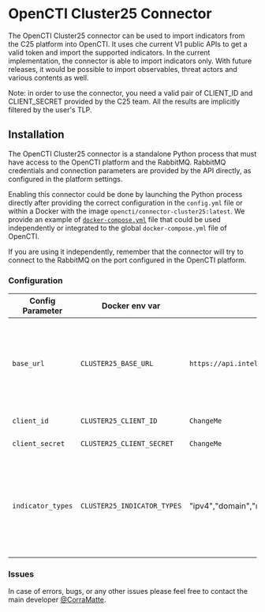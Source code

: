 # OpenCTI Cluster25 Connector

The OpenCTI Cluster25 connector can be used to import indicators from the C25 platform into OpenCTI.
It uses che current V1 public APIs to get a valid token and import the supported indicators.
In the current implementation, the connector is able to import indicators only.
With future releases, it would be possible to import observables, threat actors and various contents as well.

Note: in order to use the connector, you need a valid pair of CLIENT_ID and CLIENT_SECRET provided by the C25 team.
All the results are implicitly filtered by the user's TLP. 

## Installation

The OpenCTI Cluster25 connector is a standalone Python process that must have access
to the OpenCTI platform and the RabbitMQ. RabbitMQ credentials and connection parameters
are provided by the API directly, as configured in the platform settings.

Enabling this connector could be done by launching the Python process directly after
providing the correct configuration in the `config.yml` file or within a Docker with
the image `opencti/connector-cluster25:latest`. We provide an example of
[`docker-compose.yml`](docker-compose.yml) file that could be used independently or
integrated to the global `docker-compose.yml` file of OpenCTI.

If you are using it independently, remember that the connector will try to connect to
the RabbitMQ on the port configured in the OpenCTI platform.
### Configuration


| Config Parameter | Docker env var              | Default                                                                | Description                                                                            |
|------------------|-----------------------------|------------------------------------------------------------------------|----------------------------------------------------------------------------------------|
| `base_url`       | `CLUSTER25_BASE_URL`        | `https://api.intelligence.cluster25.io/api/v1`                         | The base URL of the C25 platform. It can be the default one, or your private instance. |
| `client_id`      | `CLUSTER25_CLIENT_ID`       | `ChangeMe`                                                             | The C25 client_id.                                                                     |
| `client_secret`  | `CLUSTER25_CLIENT_SECRET`   | `ChangeMe`                                                             | The C25 client_secret.                                                                 |
| `indicator_types`  | `CLUSTER25_INDICATOR_TYPES` | "ipv4","domain","md5","sha1","sha256","url","email","ipv6","filename"  | The indicators type you want to ingest. By default, all the indicators are collected.  |


### Issues

In case of errors, bugs, or any other issues please feel free to contact the main developer [@CorraMatte](https://github.com/CorraMatte).

